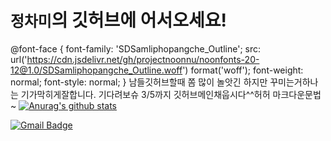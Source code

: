 ``정차미``의 깃허브에 어서오세요!
======
@font-face {
    font-family: 'SDSamliphopangche_Outline';
    src: url('https://cdn.jsdelivr.net/gh/projectnoonnu/noonfonts-20-12@1.0/SDSamliphopangche_Outline.woff') format('woff');
    font-weight: normal;
    font-style: normal;
}
남들깃허브할때 쫌 많이 놀앗긴 하지만 꾸미는거하나는 기가막히게잘합니다. 기다려보슈
3/5까지 깃허브메인채웁시다^^허허
마크다운문법~
[![Anurag's github stats](https://github-readme-stats.vercel.app/api?username=lasilla20)](https://github.com/anuraghazra/github-readme-stats)


[![Gmail Badge](https://img.shields.io/badge/Gmail-d14836?style=flat-square&logo=Gmail&logoColor=white&link=mailto:lasilla2096@gmail.com)](mailto:lasilla2096@gmail.com)

##
<!--
**lasilla20/lasilla20** is a ✨ _special_ ✨ repository because its `README.md` (this file) appears on your GitHub profile.

Here are some ideas to get you started:

- 🔭 I’m currently working on ...
- 🌱 I’m currently learning ...
- 👯 I’m looking to collaborate on ...
- 🤔 I’m looking for help with ...
- 💬 Ask me about ...
- 📫 How to reach me: ...
- 😄 Pronouns: ...
- ⚡ Fun fact: ...
-->
